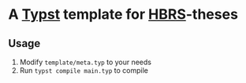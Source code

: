 # A [Typst](https://typst.app/) template for [HBRS](https://www.h-brs.de/)-theses

## Usage
1. Modify `template/meta.typ` to your needs
2. Run `typst compile main.typ` to compile